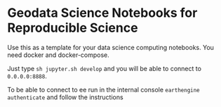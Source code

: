 # Geodata Science Notebooks for Reproducible Science

Use this as a template for your data science computing notebooks. You need docker and docker-compose.

Just type `sh jupyter.sh develop` and you will be able to connect to `0.0.0.0:8888`.


To be able to connect to ee run in the internal console `earthengine authenticate` and follow the instructions


